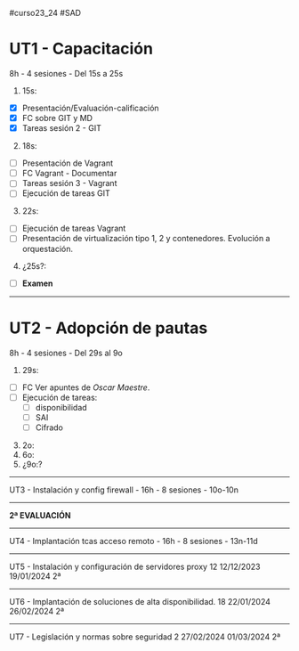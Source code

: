   #curso23_24 #SAD

# UT1 - Capacitación 
8h - 4 sesiones - Del 15s a 25s

1. 15s:
  * [x] Presentación/Evaluación-calificación
  * [x] FC sobre GIT y MD
  * [x] Tareas sesión 2 - GIT
  
2. 18s:
  * [ ] Presentación de Vagrant
  * [ ] FC Vagrant - Documentar
  * [ ] Tareas sesión 3 - Vagrant
  * [ ] Ejecución de tareas GIT

3. 22s:
  * [ ] Ejecución de tareas Vagrant
  * [ ] Presentación de virtualización tipo 1, 2 y contenedores. Evolución a orquestación.

4. ¿25s?:
  + [ ] **Examen**


---
# UT2 - Adopción de pautas
8h - 4 sesiones - Del 29s al 9o

1. 29s:
  * [ ] FC Ver apuntes de *Oscar Maestre*.
  * [ ] Ejecución de tareas:
    * [ ] disponibilidad
    * [ ] SAI
    * [ ] Cifrado
3. 2o:
4. 6o:
5. ¿9o:?

---
UT3 - Instalación y config firewall - 16h - 8 sesiones - 10o-10n

---
**2ª EVALUACIÓN**

---
UT4 - Implantación tcas acceso remoto - 16h - 8 sesiones - 13n-11d

---
UT5 - Instalación y configuración de servidores proxy 12 12/12/2023 19/01/2024 2ª

---
UT6 - Implantación de soluciones de alta disponibilidad. 18 22/01/2024 26/02/2024 2ª

---
UT7 - Legislación y normas sobre seguridad 2 27/02/2024 01/03/2024 2ª
